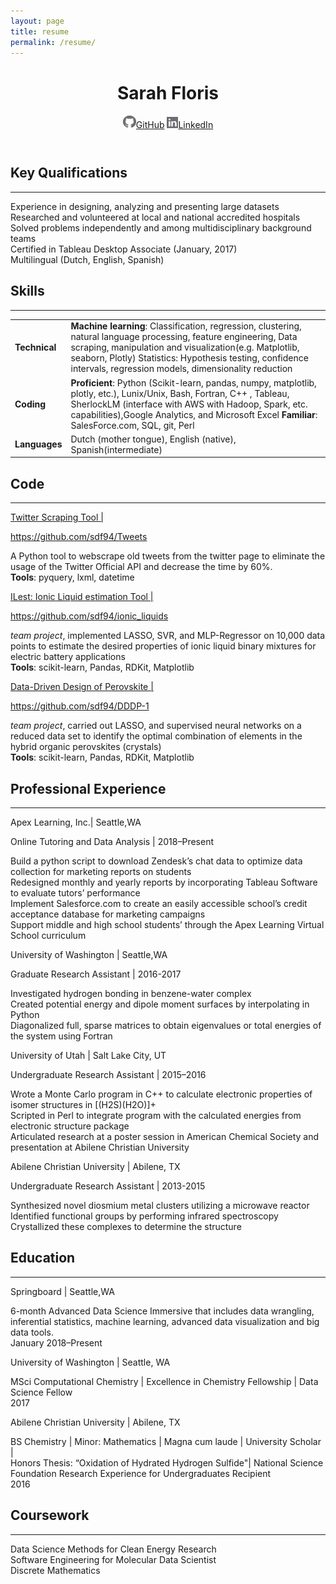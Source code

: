 ```yaml
---
layout: page
title: resume
permalink: /resume/
---
```

<head>
  <title>Sarah Floris</title>
  <meta charset="utf-8">
  <link href="main.css" media="screen" rel="stylesheet" />
  <link rel="stylesheet" type="text/css" href="http://fonts.googleapis.com/css?family=Gudea">
  <link rel="shortcut icon" href="http://faviconist.com/icons/f9294cc2281f1004e846adbea5f4b316/favicon.ico" />
</head>
<body>
  <header class="header-details">
    <h1 class="name">Sarah Floris </h1>
      <article class="links-container">
        <a class="links" href="https://github.com/sdf94" target="_blank"><img src="./img/gh_icon.png" width="21" height="21">GitHub</a>
        <a class="links" href="https://www.linkedin.com/in/sarah-floris/" target="_blank"><img src="./img/in_icon.png" width="18" height="18">LinkedIn</a>
      </article>
  </header>
  <section class="content">
    <h2>Key Qualifications </h2><hr>
      <p class="category-description-main">Experience in designing, analyzing and presenting large datasets <br /> Researched and volunteered at local and national accredited hospitals <br /> 
 Solved problems independently and among multidisciplinary background teams<br /> 
 Certified in Tableau Desktop Associate (January, 2017)<br /> 
 Multilingual (Dutch, English, Spanish) </p>
    <h2>Skills</h2><hr> 
    <table style="width:100%">
  <tr>
    <td><b>Technical</b></td>
    <td><b>Machine learning</b>: Classification, regression, clustering, natural language processing, feature engineering, Data scraping, manipulation and visualization(e.g. Matplotlib, seaborn, Plotly)
Statistics: Hypothesis testing, confidence intervals, regression models, dimensionality reduction
</td>
  </tr>
  <tr>
    <td><b>Coding</b></td>
    <td><b>Proficient</b>: Python (Scikit-learn, pandas, numpy, matplotlib, plotly, etc.), Lunix/Unix, Bash, Fortran, C++ , Tableau, SherlockLM (interface with AWS with Hadoop, Spark, etc. capabilities),Google Analytics, and Microsoft Excel
    <b>Familiar</b>: SalesForce.com, SQL, git, Perl</td>
  </tr>
  <tr>
    <td><b>Languages</b></td>
    <td>Dutch (mother tongue), English (native), Spanish(intermediate)</td>
  </tr>
</table>
    <h2>Code</h2><hr>
    <a class="primary-titles" href="https://github.com/sdf94/Tweets" target="_blank"> Twitter Scraping Tool | <p class="links">https://github.com/sdf94/Tweets</p></a>
      <p class="category-description"> A Python tool to webscrape old tweets from the twitter page to eliminate the usage of the Twitter Official API and decrease the time by 60%. <br> <b>Tools</b>: pyquery, lxml, datetime
</p>
      <a class="primary-titles" href="https://github.com/sdf94/ionic_liquids" target="_blank">ILest: Ionic Liquid estimation Tool | <p class="links">https://github.com/sdf94/ionic_liquids</p></a>
      <p class="category-description"> <em>team project</em>, implemented LASSO, SVR, and MLP-Regressor on 10,000 data points to estimate the desired properties of ionic liquid binary mixtures for electric battery applications <br> <b>Tools</b>: scikit-learn, Pandas, RDKit, Matplotlib
</p>
      <a class="primary-titles" href="https://github.com/sdf94/DDDP-1" target="_blank">Data-Driven Design of Perovskite | <p class="links">https://github.com/sdf94/DDDP-1</p></a>
      <p class="category-description"> <em>team project</em>, carried out LASSO, and supervised neural networks on a reduced data set to identify the optimal combination of elements in the hybrid organic perovskites (crystals) <br>
<b>Tools</b>: scikit-learn, Pandas, RDKit, Matplotlib
</p>
    <h2>Professional Experience</h2><hr>
      <p class="primary-titles">Apex Learning, Inc.| <span class="location">Seattle,WA</span></p>
        <p class="category-details">Online Tutoring and Data Analysis | 2018–Present </p>
        <p class="category-description">Build a python script to download Zendesk’s chat data to optimize data collection for marketing reports on students <br> Redesigned monthly and yearly reports by incorporating Tableau Software to evaluate tutors’ performance <br> Implement Salesforce.com to create an easily accessible school’s credit acceptance database for marketing campaigns <br> Support middle and high school students’ through the Apex Learning Virtual School curriculum <br></p>
      <p class="primary-titles">University of Washington | <span class="location">Seattle,WA</span></p>
        <p class="category-details">Graduate Research Assistant | 2016-2017</p>
      <p class="category-description"> Investigated hydrogen bonding in benzene-water complex <br> Created potential energy and dipole moment surfaces by interpolating in Python <br> Diagonalized full, sparse matrices to obtain eigenvalues or total energies of the system using Fortran </p>
      <p class="primary-titles"> University of Utah | <span class="location">Salt Lake City, UT</span></p>
        <p class="category-details">Undergraduate Research Assistant | 2015–2016</p>
      <p class="category-description"> Wrote a Monte Carlo program in C++ to calculate electronic properties of isomer structures in [(H2S)(H2O)]+ <br> Scripted in Perl to integrate program with the calculated energies from electronic structure package <br> Articulated research at a poster session in American Chemical Society and presentation at Abilene Christian University </p>
      <p class="primary-titles">Abilene Christian University | <span class="location">Abilene, TX</span></p>
        <p class="category-details">Undergraduate Research Assistant | 2013-2015</p>
      <p class="category-description"> Synthesized novel diosmium metal clusters utilizing a microwave reactor <br>Identified functional groups by performing infrared spectroscopy <br> Crystallized these complexes to determine the structure </p>
<h2>Education</h2><hr>
          <p class="primary-titles">Springboard | <span class="location">Seattle,WA</span></p>
          <p class="category-details">6-month Advanced Data Science Immersive that includes data wrangling, inferential statistics, machine learning, advanced data visualization and big data tools.  <br>January 2018–Present</p>
          <p class="primary-titles">University of Washington | <span class="location">Seattle, WA</span></p>
          <p class="category-details">MSci Computational Chemistry | Excellence in Chemistry Fellowship | Data Science Fellow <br>2017</p>
          <p class="primary-titles">Abilene Christian University | <span class="location">Abilene, TX </span></p>
          <p class="category-details">BS Chemistry | Minor: Mathematics | Magna cum laude | University Scholar | <br>
          Honors Thesis: “Oxidation of Hydrated Hydrogen Sulfide"| National Science Foundation Research Experience for Undergraduates Recipient<br>2016</p>
<h2>Coursework</h2><hr>
      <p class="category-description">Data Science Methods for Clean Energy Research <br>
        Software Engineering for Molecular Data Scientist <br>
        Discrete Mathematics
      </p>
  </section>


</body>